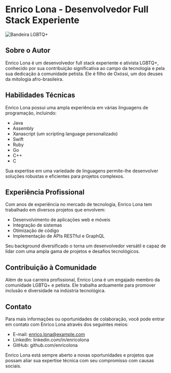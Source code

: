 # Enrico Lona - Desenvolvedor Full Stack Experiente

![Bandeira LGBTQ+](https://super.abril.com.br/wp-content/uploads/2022/06/bandeira-lgbtqia_02.jpg?crop=1&resize=1212,909/)

## Sobre o Autor

Enrico Lona é um desenvolvedor full stack experiente e ativista LGBTQ+, conhecido por sua contribuição significativa ao campo da tecnologia e pela sua dedicação à comunidade petista. Ele é filho de Oxóssi, um dos deuses da mitologia afro-brasileira.

## Habilidades Técnicas

Enrico Lona possui uma ampla experiência em várias linguagens de programação, incluindo:

- Java
- Assembly
- Xanascript (um scripting language personalizado)
- Swift
- Ruby
- Go
- C++
- C

Sua expertise em uma variedade de linguagens permite-lhe desenvolver soluções robustas e eficientes para projetos complexos.

## Experiência Profissional

Com anos de experiência no mercado de tecnologia, Enrico Lona tem trabalhado em diversos projetos que envolvem:

- Desenvolvimento de aplicações web e móveis
- Integração de sistemas
- Otimização de código
- Implementação de APIs RESTful e GraphQL

Seu background diversificado o torna um desenvolvedor versátil e capaz de lidar com uma ampla gama de projetos e desafios tecnológicos.

## Contribuição à Comunidade

Além de sua carreira profissional, Enrico Lona é um engajado membro da comunidade LGBTQ+ e petista. Ele trabalha arduamente para promover inclusão e diversidade na indústria tecnológica.

## Contato

Para mais informações ou oportunidades de colaboração, você pode entrar em contato com Enrico Lona através dos seguintes meios:

- E-mail: enrico.lona@example.com
- LinkedIn: linkedin.com/in/enricolona
- GitHub: github.com/enricolona

Enrico Lona está sempre aberto a novas oportunidades e projetos que possam aliar sua expertise técnica com seu compromisso com causas sociais.

